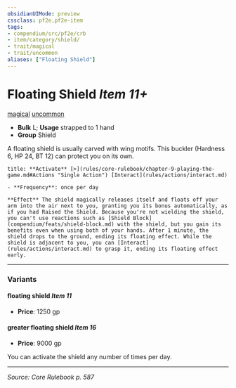 ```yaml
---
obsidianUIMode: preview
cssclass: pf2e,pf2e-item
tags:
- compendium/src/pf2e/crb
- item/category/shield/
- trait/magical
- trait/uncommon
aliases: ["Floating Shield"]
---
```

# Floating Shield *Item 11+*  
[magical](magical.md "Magical Item Trait")  [uncommon](uncommon.md "Uncommon Rarity Trait")  

- **Bulk** L; **Usage** strapped to 1 hand
- **Group** Shield 

A floating shield is usually carved with wing motifs. This buckler (Hardness 6, HP 24, BT 12) can protect you on its own.

```ad-embed-ability
title: **Activate** [>](rules/core-rulebook/chapter-9-playing-the-game.md#Actions "Single Action") [Interact](rules/actions/interact.md)

- **Frequency**: once per day

**Effect** The shield magically releases itself and floats off your arm into the air next to you, granting you its bonus automatically, as if you had Raised the Shield. Because you're not wielding the shield, you can't use reactions such as [Shield Block](compendium/feats/shield-block.md) with the shield, but you gain its benefits even when using both of your hands. After 1 minute, the shield drops to the ground, ending its floating effect. While the shield is adjacent to you, you can [Interact](rules/actions/interact.md) to grasp it, ending its floating effect early.
```

---

### Variants

#### floating shield *Item 11*

- **Price**: 1250 gp

#### greater floating shield *Item 16*

- **Price**: 9000 gp

You can activate the shield any number of times per day.

---
*Source: Core Rulebook p. 587*